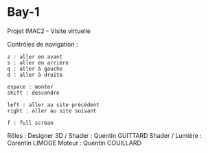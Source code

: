 # Bay-1
Projet IMAC2 - Visite virtuelle


Contrôles de navigation :

	z : aller en avant 
	s : aller en arrière
	q : aller à gauche
	d : aller à droite

	espace : monter
	shift : descendre

	left : aller au site précédent
	right : aller au site suivant
	
	f : full screan
	

Rôles :
	Designer 3D / Shader : Quentin GUITTARD
	Shader / Lumière : Corentin LIMOGE
	Moteur : Quentin COUILLARD